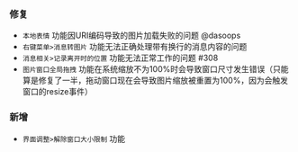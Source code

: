 ### 修复

- `本地表情` 功能因URI编码导致的图片加载失败的问题 @dasoops
- `右键菜单>消息转图片` 功能无法正确处理带有换行的消息内容的问题
- `消息相关>记录离开时的位置` 功能无法正常工作的问题 #308
- `图片窗口全局拖拽` 功能在系统缩放不为100%时会导致窗口尺寸发生错误（只能算是修复了一半，拖动窗口现在会导致图片缩放被重置为100%，因为会触发窗口的resize事件）

### 新增

- `界面调整>解除窗口大小限制` 功能
